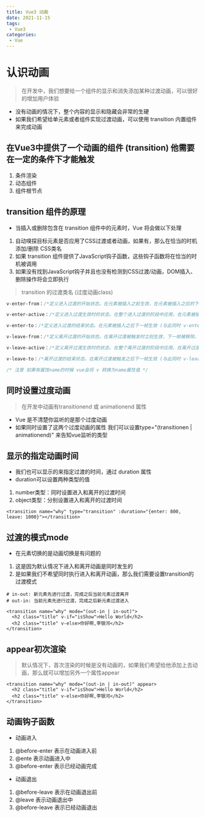 ```yaml
---
title: Vue3 动画
date: 2021-11-15
tags:
 - Vue3
categories: 
 - Vue
---
```


# 认识动画

> 在开发中，我们想要给一个组件的显示和消失添加某种过渡动画，可以很好的增加用户体验
- 没有动画的情况下，整个内容的显示和隐藏会非常的生硬
 - 如果我们希望给单元素或者组件实现过渡动画，可以使用 transition 内置组件来完成动画
## 在Vue3中提供了一个动画的组件 (transition) 他需要在一定的条件下才能触发
1. 条件渲染
2. 动态组件
3. 组件根节点

## transition 组件的原理
- 当插入或删除包含在 transition 组件中的元素时，Vue 将会做以下处理
1. 自动嗅探目标元素是否应用了CSS过渡或者动画，如果有，那么在恰当的时机添加/删除 CSS类名
2. 如果 transition 组件提供了JavaScript钩子函数，这些钩子函数将在恰当的时机被调用
3. 如果没有找到JavaScript钩子并且也没有检测到CSS过渡/动画，DOM插入、删除操作将会立即执行

> transition 的过渡类名 (过度动画class)
```css
v-enter-from：/*定义进入过渡的开始状态。在元素被插入之前生效，在元素被插入之后的下一帧移除*/

v-enter-active：/*定义进入过渡生效时的状态。在整个进入过渡的阶段中应用，在元素被插入之前生效，在过渡/动画完成之后移除。这个类可以被用来定义进入过渡的过程时间，延迟和曲线函数。*/

v-enter-to：/*定义进入过渡的结束状态。在元素被插入之后下一帧生效 (与此同时 v-enter-from 被移除)，在过渡/动画完成之后移除*/

v-leave-from：/*定义离开过渡的开始状态。在离开过渡被触发时立刻生效，下一帧被移除。*/

v-leave-active：/*定义离开过渡生效时的状态。在整个离开过渡的阶段中应用，在离开过渡被触发时立刻生效，在过渡/动画完成之后移除。这个类可以被用来定义离开过渡的过程时间，延迟和曲线函数。*/

v-leave-to：/*离开过渡的结束状态。在离开过渡被触发之后下一帧生效 (与此同时 v-leave-from 被删除)，在过渡/动画完成之后移除。*/

/* 注意 如果有属性name的时候 vue会将 v 转换为name属性值 */
```


## 同时设置过度动画

> 在开发中动画有transitionend 或 animationend 属性
- Vue 是不清楚你监听的是那个过度动画 
- 如果同时设置了这两个过度动画的属性 我们可以设置type="(transitionen | animationend)" 来告知vue监听的类型

## 显示的指定动画时间
- 我们也可以显示的来指定过渡的时间，通过 duration 属性
- duration可以设置两种类型的值
1. number类型：同时设置进入和离开的过渡时间
2. object类型：分别设置进入和离开的过渡时间

```vue
<transition name="why" type="transition" :duration="{enter: 800, leave: 1000}"></transition>
```

## 过渡的模式mode
- 在元素切换的是动画切换是有问题的
1. 这是因为默认情况下进入和离开动画是同时发生的
2. 是如果我们不希望同时执行进入和离开动画，那么我们需要设置transition的过渡模式

```vue
# in-out: 新元素先进行过渡，完成之后当前元素过渡离开
# out-in: 当前元素先进行过渡，完成之后新元素过渡进入

<transition name="why" mode="(out-in | in-out)">
  <h2 class="title" v-if="isShow">Hello World</h2>
  <h2 class="title" v-else>你好啊,李银河</h2>
</transition>
```

## appear初次渲染

> 默认情况下，首次渲染的时候是没有动画的，如果我们希望给他添加上去动画，那么就可以增加另外一个属性appear
```vue
<transition name="why" mode="(out-in | in-out)" appear>
  <h2 class="title" v-if="isShow">Hello World</h2>
  <h2 class="title" v-else>你好啊,李银河</h2>
</transition>
```

## 动画钩子函数
- 动画进入
1. @before-enter 表示在动画进入前
2. @ente 表示动画进入中
3. @before-enter 表示已经动画完成

- 动画退出
1. @before-leave 表示在动画退出前
2. @leave 表示动画退出中
3. @before-leave 表示已经动画退出